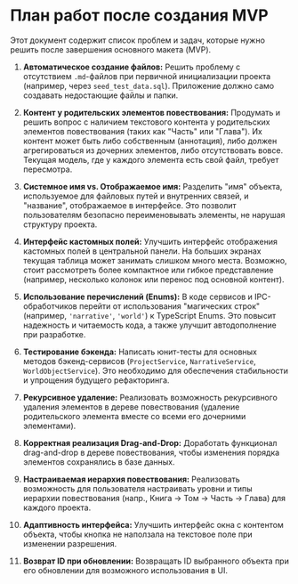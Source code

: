 # План работ после создания MVP

Этот документ содержит список проблем и задач, которые нужно решить после завершения основного макета (MVP).

1. **Автоматическое создание файлов:** Решить проблему с отсутствием `.md`-файлов при первичной инициализации проекта (например, через `seed_test_data.sql`). Приложение должно само создавать недостающие файлы и папки.

2. **Контент у родительских элементов повествования:** Продумать и решить вопрос с наличием текстового контента у родительских элементов повествования (таких как "Часть" или "Глава"). Их контент может быть либо собственным (аннотация), либо должен агрегироваться из дочерних элементов, либо отсутствовать вовсе. Текущая модель, где у каждого элемента есть свой файл, требует пересмотра.

3. **Системное имя vs. Отображаемое имя:** Разделить "имя" объекта, используемое для файловых путей и внутренних связей, и "название", отображаемое в интерфейсе. Это позволит пользователям безопасно переименовывать элементы, не нарушая структуру проекта.

4. **Интерфейс кастомных полей:** Улучшить интерфейс отображения кастомных полей в центральной панели. На больших экранах текущая таблица может занимать слишком много места. Возможно, стоит рассмотреть более компактное или гибкое представление (например, несколько колонок или перенос под основной контент).

5. **Использование перечислений (Enums):** В коде сервисов и IPC-обработчиков перейти от использования "магических строк" (например, `'narrative'`, `'world'`) к TypeScript Enums. Это повысит надежность и читаемость кода, а также улучшит автодополнение при разработке.

6. **Тестирование бэкенда:** Написать юнит-тесты для основных методов бэкенд-сервисов (`ProjectService`, `NarrativeService`, `WorldObjectService`). Это необходимо для обеспечения стабильности и упрощения будущего рефакторинга.

7. **Рекурсивное удаление:** Реализовать возможность рекурсивного удаления элементов в дереве повествования (удаление родительского элемента вместе со всеми его дочерними элементами).

8. **Корректная реализация Drag-and-Drop:** Доработать функционал drag-and-drop в дереве повествования, чтобы изменения порядка элементов сохранялись в базе данных.

9. **Настраиваемая иерархия повествования:** Реализовать возможность для пользователя настраивать уровни и типы иерархии повествования (напр., Книга -> Том -> Часть -> Глава) для каждого проекта.

10. **Адаптивность интерфейса:** Улучшить интерфейс окна с контентом объекта, чтобы кнопка не наползала на текстовое поле при изменении разрешения.

11. **Возврат ID при обновлении:** Возвращать ID выбранного объекта при его обновлении для возможного использования в UI.
